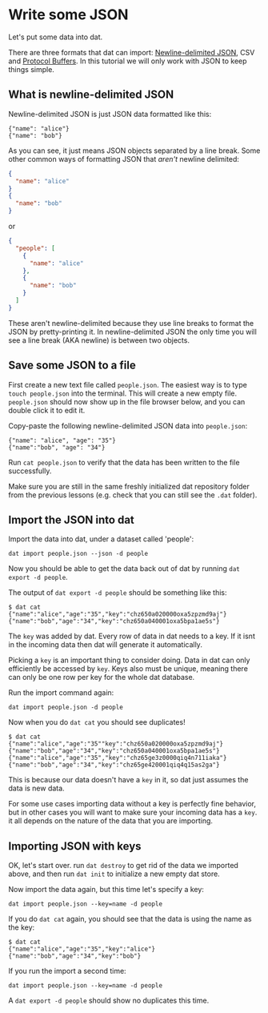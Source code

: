 # Write some JSON

Let's put some data into dat.

There are three formats that dat can import: <a href="http://ndjson.org/" target="_blank">Newline-delimited JSON</a>, CSV and <a href="https://developers.google.com/protocol-buffers/" target="_blank">Protocol Buffers</a>. In this tutorial we will only work with JSON to keep things simple.

## What is newline-delimited JSON

Newline-delimited JSON is just JSON data formatted like this:

```
{"name": "alice"}
{"name": "bob"}
```

As you can see, it just means JSON objects separated by a line break. Some other common ways of formatting JSON that *aren't* newline delimited:

```JSON
{
  "name": "alice"
}
{
  "name": "bob"
}
```

or 

```JSON
{
  "people": [
    {
      "name": "alice"
    },
    {
      "name": "bob"
    }
  ]
}
```

These aren't newline-delimited because they use line breaks to format the JSON by pretty-printing it. In newline-delimited JSON the only time you will see a line break (AKA newline) is between two objects.

## Save some JSON to a file

First create a new text file called `people.json`. The easiest way is to type `touch people.json` into the terminal. This will create a new empty file. `people.json` should now show up in the file browser below, and you can double click it to edit it.

Copy-paste the following newline-delimited JSON data into `people.json`:

```
{"name": "alice", "age": "35"}
{"name":"bob", "age": "34"}
```

Run `cat people.json` to verify that the data has been written to the file successfully.

Make sure you are still in the same freshly initialized dat repository folder from the previous lessons (e.g. check that you can still see the `.dat` folder).

## Import the JSON into dat

Import the data into dat, under a dataset called 'people':

```
dat import people.json --json -d people
```

Now you should be able to get the data back out of dat by running `dat export -d people`. 

The output of `dat export -d people` should be something like this:

```
$ dat cat
{"name":"alice","age":"35","key":"chz650a020000oxa5zpzmd9aj"}
{"name":"bob","age":"34","key":"chz650a040001oxa5bpa1ae5s"}
```

The `key` was added by dat. Every row of data in dat needs to a key. If it isnt in the incoming data then dat will generate it automatically. 

Picking a `key` is an important thing to consider doing. Data in dat can only efficiently be accessed by `key`. Keys also must be unique, meaning there can only be one row per key for the whole dat database.

Run the import command again:

```
dat import people.json -d people
```

Now when you do `dat cat` you should see duplicates!

```
$ dat cat
{"name":"alice","age":"35""key":"chz650a020000oxa5zpzmd9aj"}
{"name":"bob","age":"34","key":"chz650a040001oxa5bpa1ae5s"}
{"name":"alice","age":"35","key":"chz65ge3z0000qiq4n711iaka"}
{"name":"bob","age":"34","key":"chz65ge420001qiq4q15as2ga"}
```

This is because our data doesn't have a `key` in it, so dat just assumes the data is new data.

For some use cases importing data without a key is perfectly fine behavior, but in other cases you will want to make sure your incoming data has a `key`. it all depends on the nature of the data that you are importing.

## Importing JSON with keys

OK, let's start over. run `dat destroy` to get rid of the data we imported above, and then run `dat init` to initialize a new empty dat store.

Now import the data again, but this time let's specify a key:

```
dat import people.json --key=name -d people
```

If you do `dat cat` again, you should see that the data is using the name as the key:

```
$ dat cat
{"name":"alice","age":"35","key":"alice"}
{"name":"bob","age":"34","key":"bob"}
```

If you run the import a second time:

```
dat import people.json --key=name -d people
```

A `dat export -d people` should show no duplicates this time.

